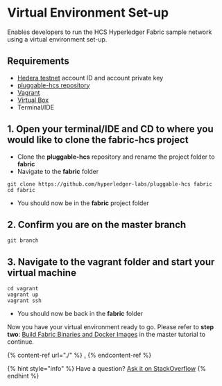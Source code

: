 # Virtual Environment Set-up

Enables developers to run the HCS Hyperledger Fabric sample network using a virtual environment set-up.

## Requirements

* [Hedera testnet](https://github.com/hashgraph/hedera-docs/blob/l10n\_translation-staging/es/es/testnet/testnet-access.md) account ID and account private key
* [pluggable-hcs repository](https://github.com/hyperledger-labs/pluggable-hcs)
* [Vagrant](https://www.vagrantup.com/downloads.html)
* [Virtual Box](https://www.virtualbox.org/wiki/Downloads)
* Terminal/IDE

## 1. Open your terminal/IDE and CD to where you would like to clone the fabric-hcs project

* Clone the **pluggable-hcs** repository and rename the project folder to **fabric**
* Navigate to the **fabric** folder

```
git clone https://github.com/hyperledger-labs/pluggable-hcs fabric
cd fabric
```

* You should now be in the **fabric** project folder

## 2. Confirm you are on the master branch

```
git branch
```

## 3. Navigate to the vagrant folder and start your virtual machine

```
cd vagrant
vagrant up
vagrant ssh
```

* You should now be back in the **fabric** folder

Now you have your virtual environment ready to go. Please refer to **step two**: [Build Fabric Binaries and Docker Images](./#2-build-fabric-binaries-and-docker-images) in the master tutorial to continue.

{% content-ref url="./" %}
[.](./)
{% endcontent-ref %}

{% hint style="info" %}
Have a question? [Ask it on StackOverflow](https://stackoverflow.com/questions/tagged/hedera-hashgraph)
{% endhint %}

